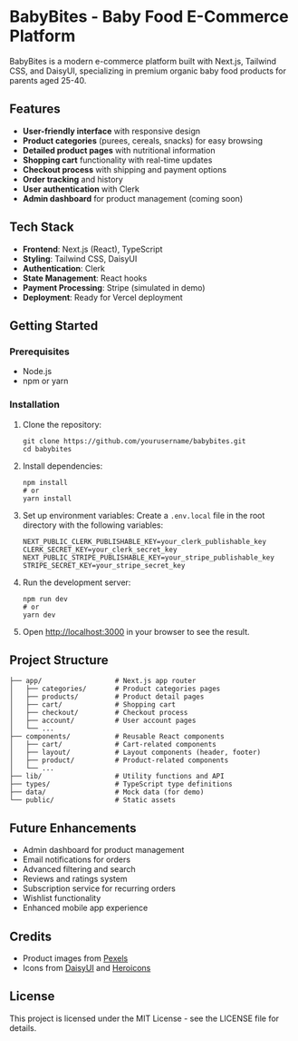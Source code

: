 # BabyBites - Baby Food E-Commerce Platform

BabyBites is a modern e-commerce platform built with Next.js, Tailwind CSS, and DaisyUI, specializing in premium organic baby food products for parents aged 25-40.

## Features

- **User-friendly interface** with responsive design
- **Product categories** (purees, cereals, snacks) for easy browsing
- **Detailed product pages** with nutritional information
- **Shopping cart** functionality with real-time updates
- **Checkout process** with shipping and payment options
- **Order tracking** and history
- **User authentication** with Clerk
- **Admin dashboard** for product management (coming soon)

## Tech Stack

- **Frontend**: Next.js (React), TypeScript
- **Styling**: Tailwind CSS, DaisyUI
- **Authentication**: Clerk
- **State Management**: React hooks
- **Payment Processing**: Stripe (simulated in demo)
- **Deployment**: Ready for Vercel deployment

## Getting Started

### Prerequisites

- Node.js
- npm or yarn

### Installation

1. Clone the repository:
   ```
   git clone https://github.com/yourusername/babybites.git
   cd babybites
   ```

2. Install dependencies:
   ```
   npm install
   # or
   yarn install
   ```

3. Set up environment variables:
   Create a `.env.local` file in the root directory with the following variables:
   ```
   NEXT_PUBLIC_CLERK_PUBLISHABLE_KEY=your_clerk_publishable_key
   CLERK_SECRET_KEY=your_clerk_secret_key
   NEXT_PUBLIC_STRIPE_PUBLISHABLE_KEY=your_stripe_publishable_key
   STRIPE_SECRET_KEY=your_stripe_secret_key
   ```

4. Run the development server:
   ```
   npm run dev
   # or
   yarn dev
   ```

5. Open [http://localhost:3000](http://localhost:3000) in your browser to see the result.

## Project Structure

```
├── app/                  # Next.js app router
│   ├── categories/       # Product categories pages
│   ├── products/         # Product detail pages
│   ├── cart/             # Shopping cart
│   ├── checkout/         # Checkout process
│   ├── account/          # User account pages
│   └── ...
├── components/           # Reusable React components
│   ├── cart/             # Cart-related components
│   ├── layout/           # Layout components (header, footer)
│   ├── product/          # Product-related components
│   └── ...
├── lib/                  # Utility functions and API
├── types/                # TypeScript type definitions
├── data/                 # Mock data (for demo)
└── public/               # Static assets
```

## Future Enhancements

- Admin dashboard for product management
- Email notifications for orders
- Advanced filtering and search
- Reviews and ratings system
- Subscription service for recurring orders
- Wishlist functionality
- Enhanced mobile app experience

## Credits

- Product images from [Pexels](https://www.pexels.com/)
- Icons from [DaisyUI](https://daisyui.com/) and [Heroicons](https://heroicons.com/)

## License

This project is licensed under the MIT License - see the LICENSE file for details. 